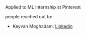 Applied to ML internship at Pinterest

people reached out to:

- Keyvan Moghadam: [Linkedin](https://www.linkedin.com/in/keyvanrm/)
  
